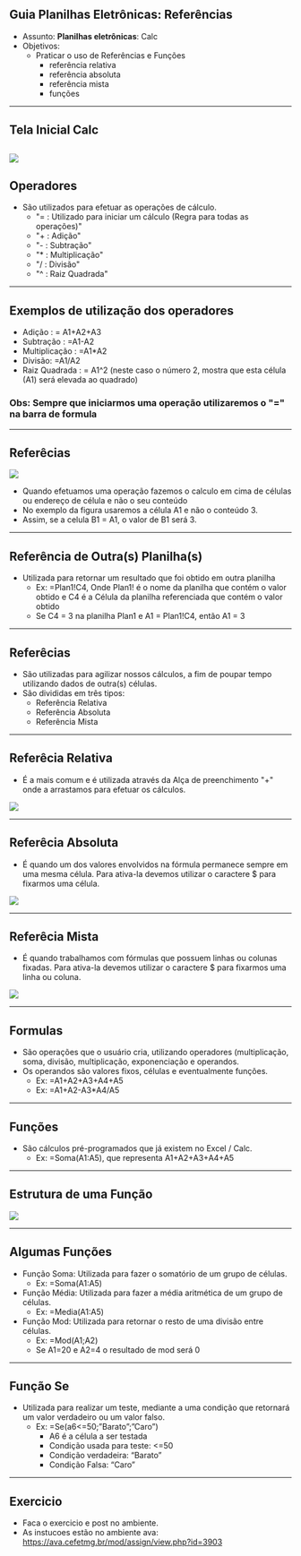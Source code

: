 ## Guia Planilhas Eletrônicas: Referências

- Assunto: **Planilhas eletrônicas**: Calc
- Objetivos:
  - Praticar o uso de Referências e Funções
    - referência relativa
    - referência absoluta
    - referência mista
    - funções
 
---
## Tela Inicial Calc

![](images/calc-tela-inicial.png)
---
## Operadores
- São utilizados para efetuar as operações de cálculo.
    - "=  : Utilizado para iniciar um cálculo (Regra para todas as operações)" 
    - "+  : Adição" 
    - "-  : Subtração"
    - "*  : Multiplicação"
    - "/   : Divisão"
    - "^ : Raiz Quadrada"

---
## Exemplos de utilização  dos operadores
- Adição : = A1+A2+A3 
- Subtração : =A1-A2
- Multiplicação : =A1*A2
- Divisão: =A1/A2
- Raiz Quadrada : = A1^2 (neste caso o número 2, mostra que esta célula (A1) será elevada ao quadrado)

### Obs: Sempre que iniciarmos uma operação utilizaremos o "=" na barra de formula

---
## Referêcias

![](images/calc-referencia.png)

- Quando efetuamos uma operação fazemos o calculo em cima de células ou endereço de célula e não o seu conteúdo
- No exemplo da figura usaremos a célula A1 e não o conteúdo 3.
- Assim, se a celula B1 = A1, o valor de B1 será 3.

---
## Referência de Outra(s) Planilha(s)
- Utilizada para retornar um resultado que foi obtido em outra planilha
  - Ex: =Plan1!C4, Onde Plan1! é o nome da planilha que contém o valor obtido 
    e C4 é a Célula da planilha referenciada que contém o valor obtido
  - Se C4 = 3 na planilha Plan1 e A1 = Plan1!C4, então A1 = 3

---
## Referêcias

- São utilizadas para agilizar nossos cálculos, a fim de poupar tempo utilizando dados de outra(s) células. 
- São divididas em três tipos:
   - Referência Relativa
   - Referência Absoluta
   - Referência Mista

---
## Referêcia Relativa

- É a mais comum e é utilizada através da Alça de preenchimento "+" onde a arrastamos para efetuar os cálculos. 

![](images/calc-referencia-relativa.png)

---
## Referêcia Absoluta

- É quando um dos valores envolvidos na fórmula permanece sempre em uma mesma célula.
  Para ativa-la devemos utilizar o caractere $ para fixarmos uma célula.

![](images/calc-referencia-absoluta.png)

---
## Referêcia Mista

- É quando trabalhamos com fórmulas que possuem linhas ou colunas fixadas. 
  Para ativa-la devemos utilizar o caractere $ para fixarmos uma linha ou coluna.

![](images/calc-referencia-mista.png)

---
## Formulas
- São operações que o usuário cria, utilizando operadores (multiplicação, soma, divisão, 
  multiplicação, exponenciação e operandos. 
- Os operandos são valores fixos, células e eventualmente funções.
    - Ex: =A1+A2+A3+A4+A5
    - Ex: =A1+A2-A3*A4/A5

---
## Funções
- São cálculos pré-programados que já existem no Excel / Calc. 
    - Ex: =Soma(A1:A5), que representa A1+A2+A3+A4+A5
    
---
## Estrutura de uma Função

![](images/calc-funcao.png)

---
## Algumas Funções
- Função Soma: Utilizada para fazer o somatório de um grupo de células.
   - Ex: =Soma(A1:A5)
- Função Média: Utilizada para fazer a média aritmética de um grupo de células.
   - Ex: =Media(A1:A5)
- Função Mod: Utilizada para retornar o resto de uma divisão entre células.
   - Ex: =Mod(A1;A2)
   - Se A1=20 e A2=4 o resultado de mod será 0

---
## Função Se
- Utilizada para realizar um teste, mediante a uma condição que retornará um valor verdadeiro ou um valor falso.
  - Ex: =Se(a6<=50;”Barato”;”Caro”)
    - A6 é a célula a ser testada
    - Condição usada para teste: <=50            
    - Condição verdadeira: “Barato”            
    - Condição Falsa: “Caro”            

---
## Exercicio
- Faca o exercicio e post no ambiente.
- As instucoes estão no ambiente ava: https://ava.cefetmg.br/mod/assign/view.php?id=3903
